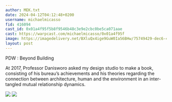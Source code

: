 ```yaml
---
author: MEK.txt
date: 2024-04-12T04:12:48+0200
username: michaelmicasso
fid: 416094
cast_id: 0x01a4f95f5b8f9546b48c3e9e2cbc0be5ca071aae
cast: https://warpcast.com/michaelmicasso/0x01a4f95f
image: https://imagedelivery.net/BXluQx4ige9GuW0Ia56BHw/75749429-dec6-47a1-eef5-7325cae6b700/original
layout: post
---
```

PDW : Beyond Building  
  
At 2017, Professor Danisworo asked my design studio to make a book, consisting of his bureau’s achievements and his theories regarding the connection between architecture, human and the environment in an inter-tangled mutual relationship dynamics.  

![](https://imagedelivery.net/BXluQx4ige9GuW0Ia56BHw/75749429-dec6-47a1-eef5-7325cae6b700/original)
![](https://imagedelivery.net/BXluQx4ige9GuW0Ia56BHw/937ef8f1-9e97-4d82-02a5-50fa5256fb00/original)